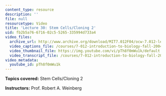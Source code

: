 ```yaml
---
content_type: resource
description: ''
file: null
resourcetype: Video
title: 'Lecture 30: Stem Cells/Cloning 2'
uid: fb2b5a76-6716-02c5-5265-335994d733a4
video_files:
  archive_url: http://www.archive.org/download/MIT7.012F04/ocw-7.012-lec30-24nov2004-220k.mp4
  video_captions_file: /courses/7-012-introduction-to-biology-fall-2004/8ff72080774953189bd815e27851b599_pTh8f0mWu1k.vtt
  video_thumbnail_file: https://img.youtube.com/vi/pTh8f0mWu1k/default.jpg
  video_transcript_file: /courses/7-012-introduction-to-biology-fall-2004/2a9dfda09c09b30214d53323db15eba1_pTh8f0mWu1k.pdf
video_metadata:
  youtube_id: pTh8f0mWu1k
---
```


**Topics covered:** Stem Cells/Cloning 2

**Instructors:** Prof. Robert A. Weinberg